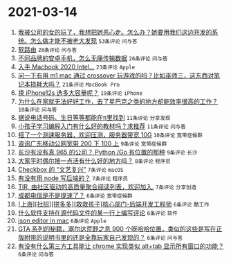 # 2021-03-14

1. [我被公司的女的玩了，我想把她恶心走。怎么办？她要用我们这边开发的系统。怎么做才能不被老大发现](https://www.v2ex.com/t/761465) `53条评论` `问与答`
1. [软路由](https://www.v2ex.com/t/761443) `28条评论` `问与答`
1. [不同品牌的安卓手机，怎么无痛传输数据](https://www.v2ex.com/t/761471) `26条评论` `问与答`
1. [入手 Macbook 2020 Intel...](https://www.v2ex.com/t/761488) `23条评论` `Apple`
1. [问一下有用 m1 mac 通过 crossover 玩游戏的吗？比如巫师三，这东西对笔记本损耗大吗？](https://www.v2ex.com/t/761470) `21条评论` `MacBook Pro`
1. [换 iPhone12s 选多大容量呢？](https://www.v2ex.com/t/761433) `19条评论` `iPhone`
1. [为什么在家就无法好好工作，去了星巴克之类的地方却能效率很高的工作？](https://www.v2ex.com/t/761445) `18条评论` `问与答`
1. [据说电话号码、生日等等都能在π里找到](https://www.v2ex.com/t/761484) `11条评论` `分享发现`
1. [小孩子学习编程入门有什么好的教材吗？求推荐](https://www.v2ex.com/t/761438) `11条评论` `问与答`
1. [搭了一个测速服务器，欢迎压测，服务器带宽 10G](https://www.v2ex.com/t/761503) `10条评论` `宽带症候群`
1. [咨询广东移动公网宽带 200 下 100 上](https://www.v2ex.com/t/761462) `9条评论` `宽带症候群`
1. [长沙有没有真 965 的公司？ Python /Go 有位置的那种](https://www.v2ex.com/t/761430) `9条评论` `长沙`
1. [大家平时偶尔接一点活有什么好的地方吗？](https://www.v2ex.com/t/761457) `8条评论` `程序员`
1. [Checkbox 的 “文艺复兴”](https://www.v2ex.com/t/761481) `7条评论` `macOS`
1. [有没有用 node 写后端的？](https://www.v2ex.com/t/761466) `7条评论` `程序员`
1. [TIR, 由社区驱动的高质量聚合阅读列表，欢迎加入.](https://www.v2ex.com/t/761439) `7条评论` `分享创造`
1. [成都电信是不是提速了？](https://www.v2ex.com/t/761476) `6条评论` `宽带症候群`
1. [[上海][社招][拼多多][救救孩子]核心部门-后端开发工程师](https://www.v2ex.com/t/761464) `6条评论` `酷工作`
1. [什么软件支持在源代码文件的某一行上编写评论](https://www.v2ex.com/t/761461) `6条评论` `软件`
1. [json editor in mac](https://www.v2ex.com/t/761455) `6条评论` `Apple`
1. [GTA 系列的秘籍，塞尔达荒野之息 900 个呀哈哈位置，类似的这些是写在正版附带的说明书里的还是全靠玩家自己发现的？](https://www.v2ex.com/t/761452) `6条评论` `问与答`
1. [有没有什么第三方工具能让 chrome 实现类似 alt+tab 显示所有窗口的功能？](https://www.v2ex.com/t/761448) `6条评论` `问与答`
